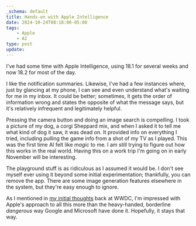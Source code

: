 ```yaml
---
_schema: default
title: Hands-on with Apple Intelligence
date: 2024-10-24T08:18:00-05:00
tags:
    - Apple
    - AI
type: post
update:
---
```

I've had some time with Apple Intelligence, using 18.1 for several weeks and now 18.2 for most of the day.

I like the notification summaries. Likewise, I've had a few instances where, just by glancing at my phone, I can see and even understand what's waiting for me in my inbox. It could be better; sometimes, it gets the order of information wrong and states the opposite of what the message says, but it's relatively infrequent and legitimately helpful.

Pressing the camera button and doing an image search is compelling. I took a picture of my dog, a corgi Sheppard mix, and when I asked it to tell me what kind of dog it saw, it was dead on. It provided info on everything I tried, including pulling the game info from a shot of my TV as I played. This was the first time AI felt like *magic* to me. I am still trying to figure out how this works in the real world. Having this on a work trip I'm going on in early November will be interesting.

The playground stuff is as ridiculous as I assumed it would be. I don't see myself ever using it beyond some initial experimentation; thankfully, you can remove the app. There are some image generation features elsewhere in the system, but they're easy enough to ignore.

As I mentioned in [my initial thoughts](https://crashthearcade.com/blog/2024/06-01-wwdc24-apple-intelligence/) back at WWDC, I'm impressed with Apple's approach to all this more than the heavy-handed, borderline *dangerous* way Google and Microsoft have done it.&nbsp;Hopefully, it stays that way.